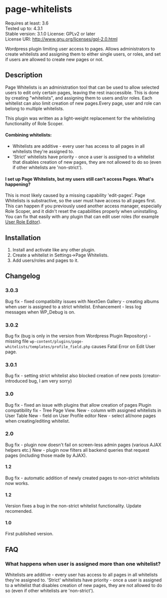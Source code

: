 # page-whitelists

Requires at least: 3.6  
Tested up to: 4.3.1  
Stable version: 3.1.0
License: GPLv2 or later  
License URI: http://www.gnu.org/licenses/gpl-2.0.html  


Wordpress plugin limiting user access to pages. Allows administrators to create whitelists and assigning them to either single users, or roles, and set if users are allowed to create new pages or not.

## Description

Page Whitelists is an administration tool that can be used to allow selected users to edit only certain pages, leaving the rest inaccessible. This is done by creating "whitelists", and assigning them to users and/or roles. Each whitelist can also limit creation of new pages.Every page, user and role can belong to multiple whitelists.

This plugin was written as a light-weight replacement for the whitelisting functionality of Role Scoper. 

#### Combining whitelists:
* Whitelists are additive - every user has access to all pages in all whitelists they're assigned to.
* 'Strict' whitelists have priority - once a user is assigned to a whitelist that disables creation of new pages, they are not allowed to do so (even if other whitelists are 'non-strict').

#### I set up Page Whitelists, but my users still can't access Pages. What's happening? 
This is most likely caused by a missing capability 'edit-pages'. Page Whitelists is substractive, so the user must have access to all pages first. This can happen if you previously used another access manager, especially Role Scoper, and it didn't reset the capabilities properly when uninstalling. 
You can fix that easily with any plugin that can edit user roles (for example [User Role Editor](https://wordpress.org/plugins/user-role-editor/)).

## Installation

1. Install and activate like any other plugin. 
1. Create a whitelist in Settings->Page Whitelists.
1. Add users/roles and pages to it. 

## Changelog

### 3.0.3
Bug fix - fixed compatibility issues with NextGen Gallery - creating albums when user is assigned to a strict whitelist.
Enhancement - less log messages when WP_Debug is on.

### 3.0.2
Bug fix (bug is only in the version from Wordpress Plugin Repository) - missing file `wp-content/plugins/page-whitelists/templates/profile_field.php` causes Fatal Error on Edit User page.

### 3.0.1
Bug fix - setting strict whitelist also blocked creation of new posts (creator-introduced bug, I am very sorry)

### 3.0
Bug fix - fixed an issue with plugins that allow creation of pages
Plugin compatibility fix - Tree Page View.
New - column with assigned whitelists in User Table
New - field on User Profile editor
New - select all/none pages when creating/editing whitelist. 

### 2.0
Bug fix - plugin now doesn't fail on screen-less admin pages (various AJAX helpers etc.)
New - plugin now filters all backend queries that request pages (including those made by AJAX).

#### 1.2
Bug fix - automatic addition of newly created pages to non-strict whitelists now works.

#### 1.2 
Version fixes a bug in the non-strict whitelist functionality. Update recomended.

#### 1.0
First published version.

## FAQ

### What happens when user is assigned more than one whitelist? 
Whitelists are additive - every user has access to all pages in all whitelists they're assigned to. 'Strict' whitelists have priority - once a user is assigned to a whitelist that disables creation of new pages, they are not allowed to do so (even if other whitelists are 'non-strict').

